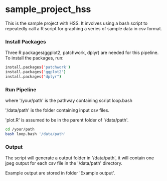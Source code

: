 # sample_project_hss
This is the sample project with HSS. It involves using a bash script to repeatedly call a R script for graphing a series of sample data in csv format.

### Install Packages
Three R packages(ggplot2, patchwork, dplyr) are needed for this pipeline. To install the packages, run:
```bash
install.packages('patchwork')
install.packages('ggplot2')
install.packages("dplyr")
```

### Run Pipeline
where '/your/path' is the pathway containing script loop.bash

'/data/path' is the folder containing input csv files.

'plot.R' is assumed to be in the parent folder of  '/data/path'. 

```bash
cd /your/path
bash loop.bash '/data/path'
```

### Output
The script will generate a output folder in '/data/path', it will contain one jpeg output for each csv file in the '/data/path' directory. 

Example output are stored in folder 'Example output'.



